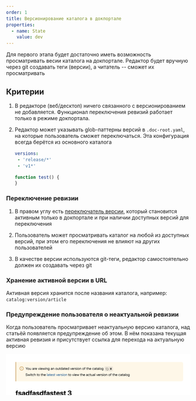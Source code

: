 ```yaml
---
order: 1
title: Версионирование каталога в докпортале
properties:
  - name: State
    value: dev
---
```


Для первого этапа будет достаточно иметь возможность просматривать весии каталога на докпортале. Редактор будет вручную через git создавать теги (версии), а читатель -- сможет их просматривать

## Критерии

1. В редакторе (веб/десктоп) ничего связанного с версионированием не добавляется. Функционал переключения ревизий работает только в режиме докпортала.

2. Редактор может указывать glob-паттерны версий в `.doc-root.yaml`, на которые пользователь сможет переключаться. Эта конфигурация всегда берётся из основного каталога

   ```yaml
   versions:
   	- 'release/*'
   	- 'v1*'
   ```

   ```typescript
   function test() {
   }
   ```

### Переключение ревизии

1. В правом углу есть [переключатель версии](./_index#вариант-1:-переключение-ревизии), который становится активным только в докпортале и при наличии доступных версий для переключения

2. Пользователь может просматривать каталог на любой из доступных версий, при этом его переключения не влияют на других пользователей

3. В качестве версии используются git-теги, редактор самостоятельно должен их создавать через git

### Хранение активной версии в URL

Активная версия хранится после названия каталога, например: `catalog:version/article`

### Предупреждение пользователя о неактуальной ревизии

Когда пользователь просматривает неактуальную версию каталога, над статьёй появляется предупреждение об этом. В нём показана текущая активная ревизия и присутствует ссылка для перехода на актуальную версию

![](./versionirovanie-kataloga-v-dokportale.png "Пример предупреждения")

